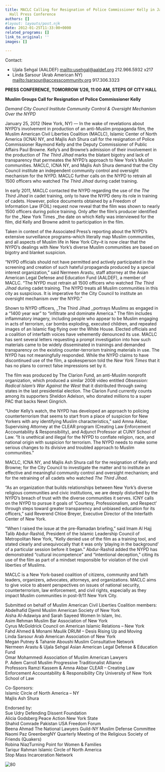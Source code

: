 ```yaml
---
title: MACLC Calling for Resignation of Police Commissioner Kelly in Jan. 26 City
  Hall Press Conference
authors: []
#layout: layouts/post.njk
date: 2012-01-25T11:33:00+0000
related_programs: []
link_to_original: ''
images: []

---
```

Contact:

* Ujala Sehgal (AALDEF) [mailto:usehgal@aaldef.org](mailto:usehgal@aaldef.org)  212.966.5932 x217
* Linda Sarsour (Arab American NY) [mailto:lsarsour@accesscommunity.org](mailto:lsarsour@accesscommunity.org)   917.306.3323

**PRESS CONFERENCE, TOMORROW 1/26, 11:00 AM, STEPS OF CITY HALL**

**Muslim Groups Call for Resignation of Police Commissioner Kelly**

_Demand City Council Institute Community Control & Oversight Mechanism Over the
NYPD_

January 25, 2012 (New York, NY) — In the wake of revelations about NYPD’s
involvement in production of an anti-Muslim propaganda film, the Muslim American
Civil Liberties Coalition (MACLC), Islamic Center of North America (ICNA) NY,
and Majlis Ash Shura call for the resignation of Police Commissioner Raymond
Kelly and the Deputy Commissioner of Public Affairs Paul Browne. Kelly’s and
Browne’s admission of their involvement in the production of _The Third Jihad_
marks the blatant bigotry and lack of transparency that permeates the NYPD’s
approach to New York’s Muslim communities. MACLC, ICNA NY, and Majlis Ash Shura
demand that the City Council institute an independent community control and
oversight mechanism for the NYPD. MACLC further calls on the NYPD to retrain all
1500 officers who watched _The Third Jihad_ during cadet training.

In early 2011, MACLC contacted the NYPD regarding the use of the _The Third
Jihad_ in cadet training, only to have the NYPD deny its role in training of
cadets. However, police documents obtained by a Freedom of Information Law
(FOIL) request now reveal that the film was shown to nearly 1500 officers during
police training. Only after the film’s producer identified for the _New York
Times _the date on which Kelly was interviewed for the film, did Kelly and
Browne admit to participation in the film.

Taken in context of the Associated Press’s reporting about the NYPD’s extensive
surveillance programs–which literally map Muslim communities, and all aspects of
Muslim life in New York City–it is now clear that the NYPD’s dealings with New
York’s diverse Muslim communities are based on bigotry and blanket suspicion.

“NYPD officials should not have permitted and actively participated in the
screening and creation of such hateful propaganda produced by a special interest
organization,” said Nermeen Arastu, staff attorney at the Asian American Legal
Defense and Education Fund (AALDEF), a member of MACLC. “The NYPD must retrain
all 1500 officers who watched _The Third Jihad_ during cadet training. The NYPD
treats all Muslim communities in this city as suspicious. It is imperative for
the City Council to institute an oversight mechanism over the NYPD.”

Shown to NYPD officers, _The Third Jihad _portrays Muslims as engaged in a “1400
year war” to “infiltrate and dominate America.” The film includes inflammatory
imagery, including people who appear to be Muslim engaging in acts of terrorism,
car bombs exploding, executed children, and repeated images of an Islamic flag
flying over the White House. Elected officials and a coalition of interfaith
voices have vehemently denounced its use. MACLC has sent several letters
requesting a prompt investigation into how such materials came to be widely
disseminated in trainings and demanded transparency on the existing
counter-terrorism training materials in use. The NYPD has not meaningfully
responded. While the NYPD claims to have discontinued use of the film, a
spokesperson told the _New York Times_ that it has no plans to correct false
impressions set by it.

The film was produced by The Clarion Fund, an anti-Muslim nonprofit
organization, which produced a similar 2008 video entitled _Obsession: Radical
Islam’s War Against the West_ that it distributed through swing states in the
last presidential election. The Clarion Fund currently counts among its
supporters Sheldon Adelson, who donated millions to a super PAC that backs Newt
Gingrich.

“Under Kelly’s watch, the NYPD has developed an approach to policing
counterterrorism that seems to start from a place of suspicion for New Yorkers
with any identifying Muslim characteristics,” said Amna Akbar, Supervising
Attorney at the CLEAR program (Creating Law Enforcement Accountability &
Responsibility), and Adjunct Professor at CUNY School of Law. “It is unethical
and illegal for the NYPD to conflate religion, race, and national origin with
suspicion for terrorism. The NYPD needs to make some serious changes to its
divisive and troubled approach to Muslim communities.”

MACLC, ICNA NY, and Majlis Ash Shura call for the resignation of Kelly and
Browne; for the City Council to investigate the matter and to institute an
effective and meaningful community control and oversight mechanism; and for the
retraining of all cadets who watched _The Third Jihad_.

“As an organization that builds relationships between New York’s diverse
religious communities and civic institutions, we are deeply disturbed by the
NYPD’s breach of trust with the diverse communities it serves. ICNY calls on the
NYPD to pursue it goals of ‘Courtesy, Professionalism, and Respect’ through
steps toward greater transparency and unbiased education for its officers,” said
Reverend Chloe Breyer, Executive Director of the Interfaith Center of New York.

“When I raised the issue at the pre-Ramadan briefing,” said Imam Al Hajj Talib
Abdur-Rashid, President of the Islamic Leadership Council of Metropolitan New
York, “Kelly denied use of the film as a training tool, and stated clearly and
unequivocally that it was only ‘playing in the background’ of a particular
session before it began.” Abdur-Rashid added the NYPD has demonstrated “cultural
incompetence” and “intentional deception,” citing its use of the film as part of
a mindset responsible for violation of the civil liberties of Muslims.

MACLC is a New York-based coalition of citizens, community and faith leaders,
organizers, advocates, attorneys, and organizations. MACLC aims to give voice to
absent perspectives on issues of national security, counterterrorism, law
enforcement, and civil rights, especially as they impact Muslim communities in
post-9/11 New York City.

Submitted on behalf of Muslim American Civil Liberties Coalition members:  
Abdelhafid Djemil Muslim American Society of New York  
Aisha Al-Adawiya and Sarah Sayeed Women In Islam, Inc.  
Asim Rehman Muslim Bar Association of New York  
Cyrus McGoldrick Council on American Islamic Relations – New York  
Fahd Ahmed & Monami Maulik DRUM – Desis Rising Up and Moving  
Linda Sarsour Arab American Association of New York  
Megan Putney & Tahanie Aboushi Muslim Consultative Network  
Nermeen Arastu & Ujala Sehgal Asian American Legal Defense & Education Fund  
Omar Mohammedi Association of Muslim American Lawyers  
P. Adem Carroll Muslim Progressive Traditionalist Alliance  
Professors Ramzi Kassem & Amna Akbar CLEAR – Creating Law Enforcement
Accountability & Responsibility City University of New York School of Law

Co-Sponsors:  
Islamic Circle of North America – NY  
Majlis Ash Shura

Endorsed by:  
Sue Udry Defending Dissent Foundation  
Alicia Godsberg Peace Action New York State  
Shahid Comrade Pakistan USA Freedom Forum  
Beena Ahmad  The National Lawyers Guild-NY Muslim Defense Committee  
Naomi Paz GreenbergNY Quarterly Meeting of the Religious Society of Friends
(Quakers)  
Robina NiazTurning Point for Women & Families  
Tariqur Rahman Islamic Circle of North America  
Stop Mass Incarceration Network

![80](/uploads/80_MACLC.JPG)